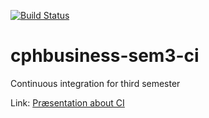 [![Build Status](https://travis-ci.org/DDomino/cphbusiness-sem3-ci.svg?branch=master)](https://travis-ci.org/DDomino/cphbusiness-sem3-ci)

# cphbusiness-sem3-ci
Continuous integration for third semester


Link: [Præsentation about CI](https://jegp.github.io/cphbusiness-sem3-ci/presentation.html#/)
